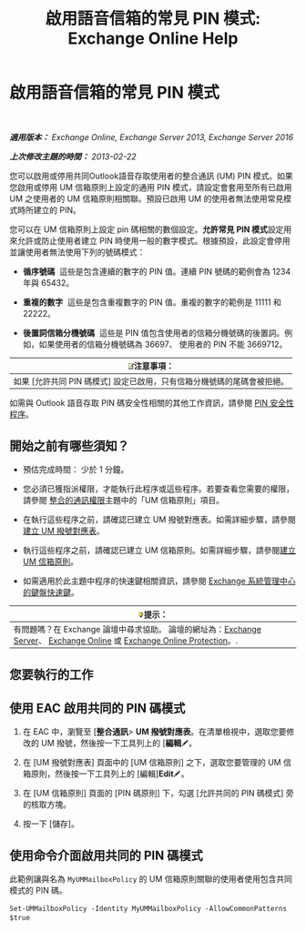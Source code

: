 ﻿---
title: '啟用語音信箱的常見 PIN 模式: Exchange Online Help'
TOCTitle: 啟用語音信箱的常見 PIN 模式
ms:assetid: 9940a8c2-f576-4089-ab96-8b318ad3da0f
ms:mtpsurl: https://technet.microsoft.com/zh-tw/library/JJ673546(v=EXCHG.150)
ms:contentKeyID: 50554044
ms.date: 05/23/2018
mtps_version: v=EXCHG.150
ms.translationtype: MT
---

# 啟用語音信箱的常見 PIN 模式

 

_**適用版本：** Exchange Online, Exchange Server 2013, Exchange Server 2016_

_**上次修改主題的時間：** 2013-02-22_

您可以啟用或停用共同Outlook語音存取使用者的整合通訊 (UM) PIN 模式。如果您啟用或停用 UM 信箱原則上設定的通用 PIN 模式，請設定會套用至所有已啟用 UM 之使用者的 UM 信箱原則相關聯。預設已啟用 UM 的使用者無法使用常見模式時所建立的 PIN。

您可以在 UM 信箱原則上設定 pin 碼相關的數個設定。**允許常見 PIN 模式**設定用來允許或防止使用者建立 PIN 時使用一般的數字模式。根據預設，此設定會停用並讓使用者無法使用下列的號碼模式：

  - **循序號碼**  這些是包含連續的數字的 PIN 值。連續 PIN 號碼的範例會為 1234年與 65432。

  - **重複的數字**  這些是包含重複數字的 PIN 值。重複的數字的範例是 11111 和 22222。

  - **後置詞信箱分機號碼**  這些是 PIN 值包含使用者的信箱分機號碼的後置詞。例如，如果使用者的信箱分機號碼為 36697、 使用者的 PIN 不能 3669712。

<table>
<thead>
<tr class="header">
<th><img src="images/Bb124558.note(EXCHG.150).gif" title="注意事項" alt="注意事項" />注意事項：</th>
</tr>
</thead>
<tbody>
<tr class="odd">
<td>如果 [允許共同 PIN 碼模式] 設定已啟用，只有信箱分機號碼的尾碼會被拒絕。</td>
</tr>
</tbody>
</table>


如需與 Outlook 語音存取 PIN 碼安全性相關的其他工作資訊，請參閱 [PIN 安全性程序](pin-security-procedures-exchange-2013-help.md)。

## 開始之前有哪些須知？

  - 預估完成時間： 少於 1 分鐘。

  - 您必須已獲指派權限，才能執行此程序或這些程序。若要查看您需要的權限，請參閱 [整合的通訊權限](unified-messaging-permissions-exchange-2013-help.md)主題中的「UM 信箱原則」項目。

  - 在執行這些程序之前，請確認已建立 UM 撥號對應表。如需詳細步驟，請參閱[建立 UM 撥號對應表](create-a-um-dial-plan-exchange-2013-help.md)。

  - 執行這些程序之前，請確認已建立 UM 信箱原則。如需詳細步驟，請參閱[建立 UM 信箱原則](create-a-um-mailbox-policy-exchange-2013-help.md)。

  - 如需適用於此主題中程序的快速鍵相關資訊，請參閱 [Exchange 系統管理中心的鍵盤快速鍵](keyboard-shortcuts-in-the-exchange-admin-center-exchange-online-protection-help.md)。

<table>
<thead>
<tr class="header">
<th><img src="images/Bb124558.tip(EXCHG.150).gif" title="提示" alt="提示" />提示：</th>
</tr>
</thead>
<tbody>
<tr class="odd">
<td>有問題嗎？在 Exchange 論壇中尋求協助。 論壇的網址為：<a href="https://go.microsoft.com/fwlink/p/?linkid=60612">Exchange Server</a>、 <a href="https://go.microsoft.com/fwlink/p/?linkid=267542">Exchange Online</a> 或 <a href="https://go.microsoft.com/fwlink/p/?linkid=285351">Exchange Online Protection</a>。.</td>
</tr>
</tbody>
</table>


## 您要執行的工作

## 使用 EAC 啟用共同的 PIN 碼模式

1.  在 EAC 中，瀏覽至 \[**整合通訊**\> **UM 撥號對應表**。在清單檢視中，選取您要修改的 UM 撥號，然後按一下工具列上的 \[**編輯**![編輯圖示](images/JJ218640.6f53ccb2-1f13-4c02-bea0-30690e6ea71d(EXCHG.150).gif "編輯圖示")。

2.  在 \[UM 撥號對應表\] 頁面中的 \[UM 信箱原則\] 之下，選取您要管理的 UM 信箱原則，然後按一下工具列上的 \[編輯\]**Edit**![編輯圖示](images/JJ218640.6f53ccb2-1f13-4c02-bea0-30690e6ea71d(EXCHG.150).gif "編輯圖示")。

3.  在 \[UM 信箱原則\] 頁面的 \[PIN 碼原則\] 下，勾選 \[允許共同的 PIN 碼模式\] 旁的核取方塊。

4.  按一下 \[儲存\]。

## 使用命令介面啟用共同的 PIN 碼模式

此範例讓與名為 `MyUMMailboxPolicy` 的 UM 信箱原則關聯的使用者使用包含共同模式的 PIN 碼。

    Set-UMMailboxPolicy -Identity MyUMMailboxPolicy -AllowCommonPatterns $true

